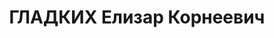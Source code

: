 ---
title: ГЛАДКИХ Елизар Корнеевич
description: 'Род. в 1904, Азово-Черноморский кр., с. Глубокое [ст-я Глубокая?]. Проживал:
  г. Владимир. Заключенный Владимирской тюрьмы

  Арестован 12.1936. Приговор: ВМН. Расстрелян'
---